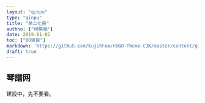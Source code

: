 ```yaml
---
layout: "qinpu"
type: "qinpu"
title: "弟二七冊"
authho: ["柯棋瀚"]
date: 2019-01-02
toc: ["00總目"]
markdown: 'https://github.com/kujihhoe/HUGO-Theme-CJK/master/content/qinpu/00table/27.md'
draft: true
---
```



## 琴譜网

建設中，先不要看。
